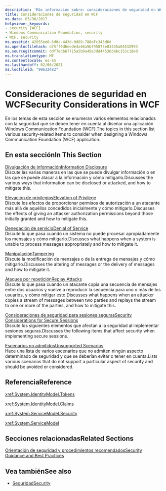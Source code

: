 ```yaml
---
description: 'Más información sobre: consideraciones de seguridad en WCF'
title: Consideraciones de seguridad en WCF
ms.date: 03/30/2017
helpviewer_keywords:
- security [WCF]
- Windows Communication Foundation, security
- WCF, security
ms.assetid: 42055ee0-6d0c-443d-9d89-788dfc345d6d
ms.openlocfilehash: d75ff0d6eede4a46a5b795873e83445a04532993
ms.sourcegitcommit: ddf7edb67715a5b9a45e3dd44536dabc153c1de0
ms.translationtype: MT
ms.contentlocale: es-ES
ms.lasthandoff: 02/06/2021
ms.locfileid: "99632482"
---
```

# <a name="security-considerations-in-wcf"></a><span data-ttu-id="c71c7-103">Consideraciones de seguridad en WCF</span><span class="sxs-lookup"><span data-stu-id="c71c7-103">Security Considerations in WCF</span></span>

<span data-ttu-id="c71c7-104">En los temas de esta sección se enumeran varios elementos relacionados con la seguridad que se deben tener en cuenta al diseñar una aplicación Windows Communication Foundation (WCF).</span><span class="sxs-lookup"><span data-stu-id="c71c7-104">The topics in this section list various security-related items to consider when designing a Windows Communication Foundation (WCF) application.</span></span>  
  
## <a name="in-this-section"></a><span data-ttu-id="c71c7-105">En esta sección</span><span class="sxs-lookup"><span data-stu-id="c71c7-105">In This Section</span></span>  

 [<span data-ttu-id="c71c7-106">Divulgación de información</span><span class="sxs-lookup"><span data-stu-id="c71c7-106">Information Disclosure</span></span>](information-disclosure.md)  
 <span data-ttu-id="c71c7-107">Discute las varias maneras en las que se puede divulgar información o en las que se puede atacar a la información y cómo mitigarlo.</span><span class="sxs-lookup"><span data-stu-id="c71c7-107">Discusses the various ways that information can be disclosed or attacked, and how to mitigate this.</span></span>  
  
 [<span data-ttu-id="c71c7-108">Elevación de privilegios</span><span class="sxs-lookup"><span data-stu-id="c71c7-108">Elevation of Privilege</span></span>](elevation-of-privilege.md)  
 <span data-ttu-id="c71c7-109">Discute los efectos de proporcionar permisos de autorización a un atacante más allá de aquéllos concedidos inicialmente y cómo mitigarlo.</span><span class="sxs-lookup"><span data-stu-id="c71c7-109">Discusses the effects of giving an attacker authorization permissions beyond those initially granted and how to mitigate this.</span></span>  
  
 [<span data-ttu-id="c71c7-110">Denegación de servicio</span><span class="sxs-lookup"><span data-stu-id="c71c7-110">Denial of Service</span></span>](denial-of-service.md)  
 <span data-ttu-id="c71c7-111">Discute lo que pasa cuando un sistema no puede procesar apropiadamente los mensajes y cómo mitigarlo.</span><span class="sxs-lookup"><span data-stu-id="c71c7-111">Discusses what happens when a system is unable to process messages appropriately and how to mitigate it.</span></span>  
  
 [<span data-ttu-id="c71c7-112">Manipulación</span><span class="sxs-lookup"><span data-stu-id="c71c7-112">Tampering</span></span>](tampering.md)  
 <span data-ttu-id="c71c7-113">Discute la modificación de mensajes o de la entrega de mensajes y cómo mitigarlo.</span><span class="sxs-lookup"><span data-stu-id="c71c7-113">Discusses the altering of messages or the delivery of messages and how to mitigate it.</span></span>  
  
 [<span data-ttu-id="c71c7-114">Ataques por repetición</span><span class="sxs-lookup"><span data-stu-id="c71c7-114">Replay Attacks</span></span>](replay-attacks.md)  
 <span data-ttu-id="c71c7-115">Discute lo que pasa cuando un atacante copia una secuencia de mensajes entre dos usuarios y vuelve a reproducir la secuencia para uno o más de los usuarios, y cómo mitigar esto.</span><span class="sxs-lookup"><span data-stu-id="c71c7-115">Discusses what happens when an attacker copies a stream of messages between two parties and replays the stream to one or more of the parties, and how to mitigate this.</span></span>  
  
 [<span data-ttu-id="c71c7-116">Consideraciones de seguridad para sesiones seguras</span><span class="sxs-lookup"><span data-stu-id="c71c7-116">Security Considerations for Secure Sessions</span></span>](security-considerations-for-secure-sessions.md)  
 <span data-ttu-id="c71c7-117">Discute los siguientes elementos que afectan a la seguridad al implementar sesiones seguras.</span><span class="sxs-lookup"><span data-stu-id="c71c7-117">Discusses the following items that affect security when implementing secure sessions.</span></span>  
  
 [<span data-ttu-id="c71c7-118">Escenarios no admitidos</span><span class="sxs-lookup"><span data-stu-id="c71c7-118">Unsupported Scenarios</span></span>](unsupported-scenarios.md)  
 <span data-ttu-id="c71c7-119">Hace una lista de varios escenarios que no admiten ningún aspecto determinado de seguridad y que se deberían evitar o tener en cuenta.</span><span class="sxs-lookup"><span data-stu-id="c71c7-119">Lists various scenarios that do not support a particular aspect of security and should be avoided or considered.</span></span>  
  
## <a name="reference"></a><span data-ttu-id="c71c7-120">Referencia</span><span class="sxs-lookup"><span data-stu-id="c71c7-120">Reference</span></span>  

 <xref:System.IdentityModel.Tokens>  
  
 <xref:System.IdentityModel.Claims>  
  
 <xref:System.ServiceModel.Security>  
  
 <xref:System.ServiceModel>  
  
## <a name="related-sections"></a><span data-ttu-id="c71c7-121">Secciones relacionadas</span><span class="sxs-lookup"><span data-stu-id="c71c7-121">Related Sections</span></span>  

 [<span data-ttu-id="c71c7-122">Orientación de seguridad y procedimientos recomendados</span><span class="sxs-lookup"><span data-stu-id="c71c7-122">Security Guidance and Best Practices</span></span>](security-guidance-and-best-practices.md)  
  
## <a name="see-also"></a><span data-ttu-id="c71c7-123">Vea también</span><span class="sxs-lookup"><span data-stu-id="c71c7-123">See also</span></span>

- [<span data-ttu-id="c71c7-124">Seguridad</span><span class="sxs-lookup"><span data-stu-id="c71c7-124">Security</span></span>](security.md)
